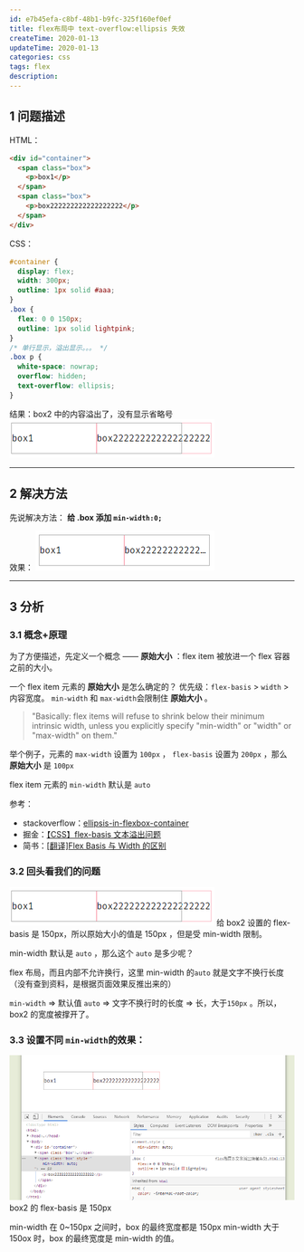 ```yaml
---
id: e7b45efa-c8bf-48b1-b9fc-325f160ef0ef
title: flex布局中 text-overflow:ellipsis 失效
createTime: 2020-01-13
updateTime: 2020-01-13
categories: css
tags: flex
description: 
---
```


## 1 问题描述

HTML：

```html
<div id="container">
  <span class="box">
    <p>box1</p>
  </span>
  <span class="box">
    <p>box222222222222222222</p>
  </span>
</div>
```

CSS：

```css
#container {
  display: flex;
  width: 300px;
  outline: 1px solid #aaa;
}
.box {
  flex: 0 0 150px;
  outline: 1px solid lightpink;
}
/* 单行显示，溢出显示。。。 */
.box p {
  white-space: nowrap;
  overflow: hidden;
  text-overflow: ellipsis;
}
```

结果：box2 中的内容溢出了，没有显示省略号
![在这里插入图片描述](..\post-assets\226f436c-ce02-4c19-842c-c60a50f3780f.png)

---

## 2 解决方法

先说解决方法： **给 .box 添加 `min-width:0;`**

效果：
![在这里插入图片描述](..\post-assets\ae0b05fb-5859-4e3f-bedd-5d8fab682dfd.png)

---

## 3 分析

### 3.1 概念+原理

为了方便描述，先定义一个概念 —— **原始大小** ：flex item 被放进一个 flex 容器之前的大小。

一个 flex item 元素的 **原始大小** 是怎么确定的？
优先级：`flex-basis` > `width` > 内容宽度。
`min-width` 和 `max-width`会限制住 **原始大小** 。

> "Basically: flex items will refuse to shrink below their minimum intrinsic width, unless you explicitly specify "min-width" or "width" or "max-width" on them."

举个例子，元素的 `max-width` 设置为 `100px` ， `flex-basis` 设置为 `200px` ，那么 **原始大小** 是 `100px`

flex item 元素的 `min-width` 默认是 `auto`

参考：

- stackoverflow：[ellipsis-in-flexbox-container](https://stackoverflow.com/questions/26465745/ellipsis-in-flexbox-container)
- 掘金：[【CSS】flex-basis 文本溢出问题](https://juejin.im/post/5de6379f6fb9a015fd699b41#heading-3)
- 简书：[[翻译]Flex Basis 与 Width 的区别](https://www.jianshu.com/p/17b1b445ecd4)

### 3.2 回头看我们的问题

![在这里插入图片描述](..\post-assets\f711c225-fdaf-4ff0-a5e4-aa47dad7d68d.png)
给 box2 设置的 flex-basis 是 150px，所以原始大小的值是 150px ，但是受 min-width 限制。

min-width 默认是 `auto` ，那么这个 `auto` 是多少呢？

flex 布局，而且内部不允许换行，这里 min-width 的`auto` 就是文字不换行长度（没有查到资料，是根据页面效果反推出来的）

`min-width` => 默认值 `auto` => 文字不换行时的长度 => 长，大于`150px` 。所以， box2 的宽度被撑开了。

### 3.3 设置不同 `min-width`的效果：

![在这里插入图片描述](..\post-assets\1668609c-0cae-4e9c-9612-e649b028e0d6.png)
box2 的 flex-basis 是 150px

min-width 在 0~150px 之间时，box 的最终宽度都是 150px
min-width 大于 150ox 时，box 的最终宽度是 min-width 的值。